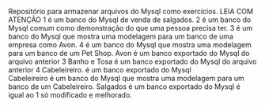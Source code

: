 Repositório para armazenar arquivos do Mysql como exercícios.
LEIA COM ATENÇÃO
1 é um banco do Mysql de venda de salgados.
2 é um banco do Mysql comum como demonstração do que uma pessoa precisa ter.
3 é um banco do Mysql que mostra uma modelagem para um banco de uma empresa como Avon.
4 é um banco do Mysql que mostra uma modelagem para um banco de um Pet Shop.
Avon é um banco exportado do Mysql do arquivo anterior 3
Banho e Tosa é um banco exportado do Mysql do arquivo anterior 4
Cabeleireiro. é um banco exportado do Mysql    
Cabeleireiro é um banco do Mysql que mostra uma modelagem para um banco de um Cabeleireiro.
Salgados é um banco exportado do Mysql é igual ao 1 só modificado e melhorado. 
